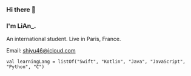 ### Hi there 👋

### I'm LiAn_.
An international student. Live in Paris, France.

Email: shiyu46@icloud.com  

```
val learningLang = listOf("Swift", "Kotlin", "Java", "JavaScript", "Python", "C")
```
